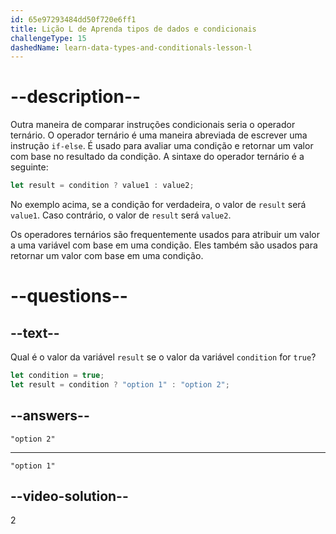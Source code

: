 ```yaml
---
id: 65e97293484dd50f720e6ff1
title: Lição L de Aprenda tipos de dados e condicionais
challengeType: 15
dashedName: learn-data-types-and-conditionals-lesson-l
---
```


# --description--

Outra maneira de comparar instruções condicionais seria o operador ternário. O operador ternário é uma maneira abreviada de escrever uma instrução `if-else`. É usado para avaliar uma condição e retornar um valor com base no resultado da condição. A sintaxe do operador ternário é a seguinte:

```javascript
let result = condition ? value1 : value2;
```

No exemplo acima, se a condição for verdadeira, o valor de `result` será `value1`. Caso contrário, o valor de `result` será `value2`.

Os operadores ternários são frequentemente usados para atribuir um valor a uma variável com base em uma condição. Eles também são usados para retornar um valor com base em uma condição.

# --questions--

## --text--

Qual é o valor da variável `result` se o valor da variável `condition` for `true`?

```javascript
let condition = true;
let result = condition ? "option 1" : "option 2";
```

## --answers--

`"option 2"`

---

`"option 1"`


## --video-solution--

2
